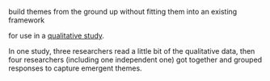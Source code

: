 build themes from the ground up without fitting them into an existing framework

for use in a [qualitative study](qualitative%20study.md).

In one study, three researchers read a little bit of the qualitative data, then four researchers (including one independent one) got together and grouped responses to capture emergent themes.
